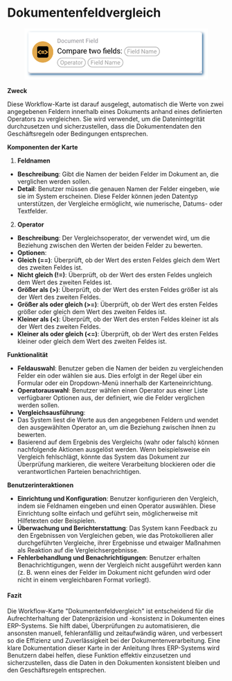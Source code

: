 # Dokumentenfeldvergleich

<figure><img src="../../../.gitbook/assets/userlmn_7d5c06ce63181faee30b7bc6903e4d7b.png" alt=""><figcaption></figcaption></figure>

**Zweck**

Diese Workflow-Karte ist darauf ausgelegt, automatisch die Werte von zwei angegebenen Feldern innerhalb eines Dokuments anhand eines definierten Operators zu vergleichen. Sie wird verwendet, um die Datenintegrität durchzusetzen und sicherzustellen, dass die Dokumentendaten den Geschäftsregeln oder Bedingungen entsprechen.

**Komponenten der Karte**

1. **Feldnamen**
* **Beschreibung**: Gibt die Namen der beiden Felder im Dokument an, die verglichen werden sollen.
* **Detail**: Benutzer müssen die genauen Namen der Felder eingeben, wie sie im System erscheinen. Diese Felder können jeden Datentyp unterstützen, der Vergleiche ermöglicht, wie numerische, Datums- oder Textfelder.
2. **Operator**
* **Beschreibung**: Der Vergleichsoperator, der verwendet wird, um die Beziehung zwischen den Werten der beiden Felder zu bewerten.
* **Optionen**:
* **Gleich (==)**: Überprüft, ob der Wert des ersten Feldes gleich dem Wert des zweiten Feldes ist.
* **Nicht gleich (!=)**: Überprüft, ob der Wert des ersten Feldes ungleich dem Wert des zweiten Feldes ist.
* **Größer als (>)**: Überprüft, ob der Wert des ersten Feldes größer ist als der Wert des zweiten Feldes.
* **Größer als oder gleich (>=)**: Überprüft, ob der Wert des ersten Feldes größer oder gleich dem Wert des zweiten Feldes ist.
* **Kleiner als (<)**: Überprüft, ob der Wert des ersten Feldes kleiner ist als der Wert des zweiten Feldes.
* **Kleiner als oder gleich (<=)**: Überprüft, ob der Wert des ersten Feldes kleiner oder gleich dem Wert des zweiten Feldes ist.

**Funktionalität**

* **Feldauswahl**: Benutzer geben die Namen der beiden zu vergleichenden Felder ein oder wählen sie aus. Dies erfolgt in der Regel über ein Formular oder ein Dropdown-Menü innerhalb der Karteneinrichtung.
* **Operatorauswahl**: Benutzer wählen einen Operator aus einer Liste verfügbarer Optionen aus, der definiert, wie die Felder verglichen werden sollen.
* **Vergleichsausführung**:
* Das System liest die Werte aus den angegebenen Feldern und wendet den ausgewählten Operator an, um die Beziehung zwischen ihnen zu bewerten.
* Basierend auf dem Ergebnis des Vergleichs (wahr oder falsch) können nachfolgende Aktionen ausgelöst werden. Wenn beispielsweise ein Vergleich fehlschlägt, könnte das System das Dokument zur Überprüfung markieren, die weitere Verarbeitung blockieren oder die verantwortlichen Parteien benachrichtigen.

**Benutzerinteraktionen**

* **Einrichtung und Konfiguration**: Benutzer konfigurieren den Vergleich, indem sie Feldnamen eingeben und einen Operator auswählen. Diese Einrichtung sollte einfach und geführt sein, möglicherweise mit Hilfetexten oder Beispielen.
* **Überwachung und Berichterstattung**: Das System kann Feedback zu den Ergebnissen von Vergleichen geben, wie das Protokollieren aller durchgeführten Vergleiche, ihrer Ergebnisse und etwaiger Maßnahmen als Reaktion auf die Vergleichsergebnisse.
* **Fehlerbehandlung und Benachrichtigungen**: Benutzer erhalten Benachrichtigungen, wenn der Vergleich nicht ausgeführt werden kann (z. B. wenn eines der Felder im Dokument nicht gefunden wird oder nicht in einem vergleichbaren Format vorliegt).

#### Fazit

Die Workflow-Karte "Dokumentenfeldvergleich" ist entscheidend für die Aufrechterhaltung der Datenpräzision und -konsistenz in Dokumenten eines ERP-Systems. Sie hilft dabei, Überprüfungen zu automatisieren, die ansonsten manuell, fehleranfällig und zeitaufwändig wären, und verbessert so die Effizienz und Zuverlässigkeit bei der Dokumentenverarbeitung. Eine klare Dokumentation dieser Karte in der Anleitung Ihres ERP-Systems wird Benutzern dabei helfen, diese Funktion effektiv einzusetzen und sicherzustellen, dass die Daten in den Dokumenten konsistent bleiben und den Geschäftsregeln entsprechen.
